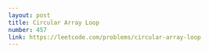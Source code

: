 ```yaml
---
layout: post
title: Circular Array Loop
number: 457
link: https://leetcode.com/problems/circular-array-loop
---
```

